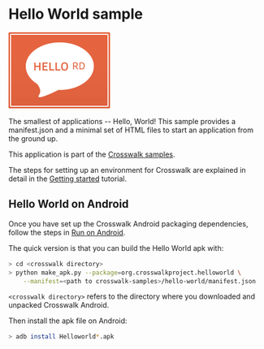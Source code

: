 # Hello World sample

<img class='sample-thumb' src='/assets/sampapp-icon-helloworld.png'>

The smallest of applications -- Hello, World! This sample provides a manifest.json
and a minimal set of HTML files to start an application from the ground up.

This application is part of the
[Crosswalk samples](https://github.com/crosswalk-project/crosswalk-samples).

The steps for setting up an environment for Crosswalk are explained
in detail in the [Getting started](/documentation/getting_started.html)
tutorial.

## Hello World on Android

Once you have set up the Crosswalk Android packaging dependencies,
follow the steps in [Run on Android](/documentation/android/run_on_android.html).

The quick version is that you can build the Hello World apk with:

```sh
> cd <crosswalk directory>
> python make_apk.py --package=org.crosswalkproject.helloworld \
    --manifest=<path to crosswalk-samples>/hello-world/manifest.json
```

`<crosswalk directory>` refers to the directory where you downloaded and
unpacked Crosswalk Android.

Then install the apk file on Android:

```sh
> adb install Helloworld*.apk
```

